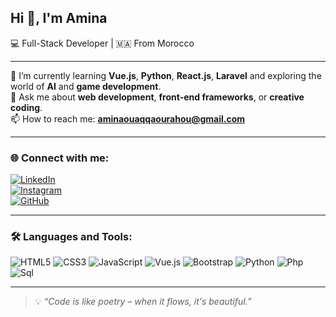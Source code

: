 ## Hi 👋, I'm Amina  
💻 Full-Stack Developer | 🇲🇦 From Morocco

---

🌱 I’m currently learning **Vue.js**, **Python**, **React.js**, **Laravel** and exploring the world of **AI** and **game development**.  
💬 Ask me about **web development**, **front-end frameworks**, or **creative coding**.  
📫 How to reach me: **aminaouaqqaourahou@gmail.com**

---

### 🌐 Connect with me:
[![LinkedIn](https://img.shields.io/badge/LinkedIn-blue?logo=linkedin&style=for-the-badge)](https://www.linkedin.com/in/ameena-ou)  
[![Instagram](https://img.shields.io/badge/Instagram-pink?logo=instagram&style=for-the-badge)](https://www.instagram.com/_ameeeeeena_)  
[![GitHub](https://img.shields.io/badge/GitHub-black?logo=github&style=for-the-badge)](https://github.com/oneameeeena)

---

### 🛠️ Languages and Tools:
![HTML5](https://img.shields.io/badge/HTML5-E34F26?logo=html5&logoColor=white&style=flat)
![CSS3](https://img.shields.io/badge/CSS3-1572B6?logo=css3&logoColor=white&style=flat)
![JavaScript](https://img.shields.io/badge/JavaScript-F7DF1E?logo=javascript&logoColor=black&style=flat)
![Vue.js](https://img.shields.io/badge/Vue.js-4FC08D?logo=vue.js&logoColor=white&style=flat)
![Bootstrap](https://img.shields.io/badge/Bootstrap-563D7C?logo=bootstrap&logoColor=white&style=flat)
![Python](https://img.shields.io/badge/Python-3776AB?logo=python&logoColor=white&style=flat)
![Php](https://img.shields.io/badge/php-FF6384?logo=php&logoColor=white&style=flat)
![Sql](https://img.shields.io/badge/sql-FF6384?logo=sql&logoColor=white&style=flat)

---

> 💡 *“Code is like poetry – when it flows, it's beautiful.”*
